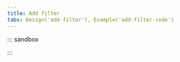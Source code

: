 ```yaml
---
title: Add filter
tabs: Design('add-filter'), Example('add-filter-code')
---
```


::: sandbox

<script lang="tsx">
  export Demo from './examples/add-filter.tsx';
</script>

:::
